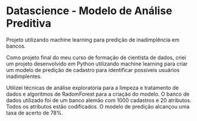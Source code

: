 # Datascience - Modelo de Análise Preditiva
Projeto utilizando machine learning para predição de inadimplência em bancos.

Como projeto final do meu curso de formação de cientista de dados, criei um projeto desenvolvido em Python 
utilizando machine learning para criar um modelo de predição de cadastro para identificar possíveis usuários inadimplentes. 

Utilizei técnicas de análise exploratória para a limpeza e tratamento de dados e algoritmos de RadomForest para a criação do modelo. 
O banco de dados utilizado foi de um banco alemão com 1000 cadastros e 20 atributos. Todos os atributos estão codificados. 
O modelo de predição alcançou uma taxa de acerto de 78%.

